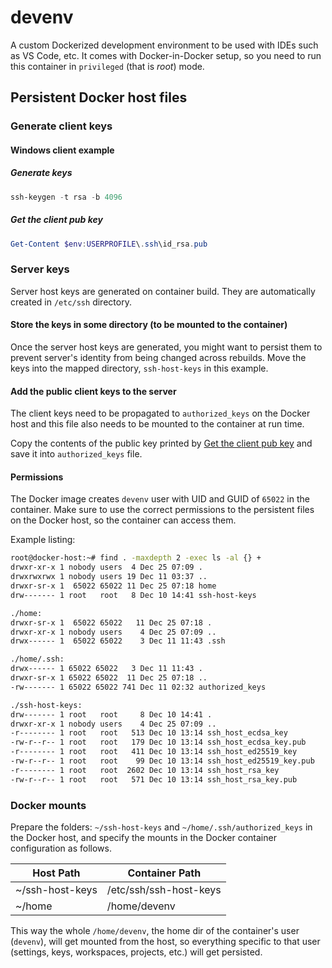 # devenv

A custom Dockerized development environment to be used with IDEs such as VS Code, etc. It comes with Docker-in-Docker setup, so you need to run this container in `privileged` (that is _root_) mode.

## Persistent Docker host files

### Generate client keys

#### Windows client example

##### Generate keys

```powershell
ssh-keygen -t rsa -b 4096
```

##### Get the client pub key

```powershell
Get-Content $env:USERPROFILE\.ssh\id_rsa.pub
```

### Server keys

Server host keys are generated on container build. They are automatically created in `/etc/ssh` directory.

#### Store the keys in some directory (to be mounted to the container)

Once the server host keys are generated, you might want to persist them to prevent server's identity from being changed across rebuilds. Move the keys into the mapped directory, `ssh-host-keys` in this example.

#### Add the public client keys to the server

The client keys need to be propagated to `authorized_keys` on the Docker host and this file also needs to be mounted to the container at run time.

Copy the contents of the public key printed by [Get the client pub key](#get-the-client-pub-key) and save it into `authorized_keys` file.

#### Permissions

The Docker image creates `devenv` user with UID and GUID of `65022` in the container. Make sure to use the correct permissions to the persistent files on the Docker host, so the container can access them.

Example listing:

```sh
root@docker-host:~# find . -maxdepth 2 -exec ls -al {} +
drwxr-xr-x 1 nobody users  4 Dec 25 07:09 .
drwxrwxrwx 1 nobody users 19 Dec 11 03:37 ..
drwxr-sr-x 1  65022 65022 11 Dec 25 07:18 home
drw------- 1 root   root   8 Dec 10 14:41 ssh-host-keys

./home:
drwxr-sr-x 1  65022 65022   11 Dec 25 07:18 .
drwxr-xr-x 1 nobody users    4 Dec 25 07:09 ..
drwx------ 1  65022 65022    3 Dec 11 11:43 .ssh

./home/.ssh:
drwx------ 1 65022 65022   3 Dec 11 11:43 .
drwxr-sr-x 1 65022 65022  11 Dec 25 07:18 ..
-rw------- 1 65022 65022 741 Dec 11 02:32 authorized_keys

./ssh-host-keys:
drw------- 1 root   root     8 Dec 10 14:41 .
drwxr-xr-x 1 nobody users    4 Dec 25 07:09 ..
-r-------- 1 root   root   513 Dec 10 13:14 ssh_host_ecdsa_key
-rw-r--r-- 1 root   root   179 Dec 10 13:14 ssh_host_ecdsa_key.pub
-r-------- 1 root   root   411 Dec 10 13:14 ssh_host_ed25519_key
-rw-r--r-- 1 root   root    99 Dec 10 13:14 ssh_host_ed25519_key.pub
-r-------- 1 root   root  2602 Dec 10 13:14 ssh_host_rsa_key
-rw-r--r-- 1 root   root   571 Dec 10 13:14 ssh_host_rsa_key.pub
```

### Docker mounts

 Prepare the folders: `~/ssh-host-keys` and `~/home/.ssh/authorized_keys` in the Docker host, and specify the mounts in the Docker container configuration as follows.

| Host Path       | Container Path                    |
|-----------------|-----------------------------------|
| ~/ssh-host-keys | /etc/ssh/ssh-host-keys            |
| ~/home          | /home/devenv                      |

This way the whole `/home/devenv`, the home dir of the container's user (`devenv`), will get mounted from the host, so everything specific to that user (settings, keys, workspaces, projects, etc.) will get persisted.

